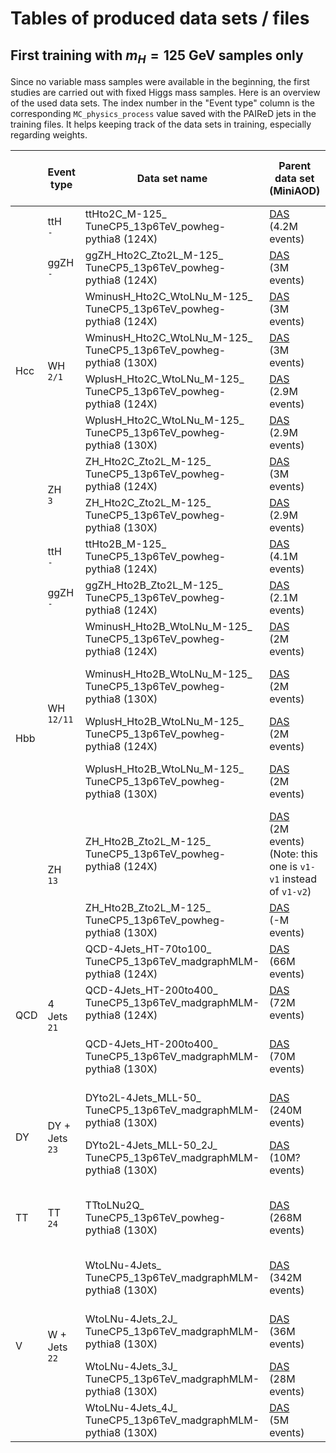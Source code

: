 # Tables of produced data sets / files

## First training with $m_H=125~\text{GeV}$ samples only
Since no variable mass samples were available in the beginning, the first studies are carried out with fixed Higgs mass samples. Here is an overview of the used data sets. The index number in the "Event type" column is the corresponding `MC_physics_process` value saved with the PAIReD jets in the training files. It helps keeping track of the data sets in training, especially regarding weights.

<table class="tg">
<thead>
  <tr>
    <th class="tg-0lax"></th>
    <th class="tg-dvid">Event type</th>
    <th class="tg-dvid">Data set name</th>
    <th class="tg-dvid">Parent data set<br>(MiniAOD)</th>
    <th class="tg-dvid">PFNano data set<br>(NanoAOD)</th>
    <th class="tg-dvid">Training files<br>(on RWTH Physics cluster)</th>
    <th class="tg-dvid">Number of PAIReD jets<br>(test set)<br>(ll:cc:bb:cl:bl:bb_ttbar)</th>
  </tr>
</thead>
<tbody>
  <tr>
    <td class="tg-7ivu" rowspan="8">Hcc</td>
    <td class="tg-0pky">ttH<br><code>-</code></td>
    <td class="tg-0pky">ttHto2C_M-125_<br>TuneCP5_13p6TeV_powheg-pythia8 (124X)</td>
    <td class="tg-7od5"> <a href="https://cmsweb.cern.ch/das/request?view=list&amp;limit=50&amp;instance=prod%2Fglobal&amp;input=dataset%3D/ttHto2C_M-125_TuneCP5_13p6TeV_powheg-pythia8/Run3Summer22EEMiniAODv3-124X_mcRun3_2022_realistic_postEE_v1-v2/MINIAODSIM" target="_blank">DAS</a><br>(4.2M events)</td>
    <td class="tg-90e1"><a href="https://cmsweb.cern.ch/das/request?input=%2FttHto2C_M-125_TuneCP5_13p6TeV_powheg-pythia8%2Fjaschulz-Run3Summer22EEMiniAODv3-124X_mcRun3_2022_realistic_postEE_v1-v2_converted_to_PFNano_allPF_noBTV_NANOAODSIM-2b128d9a7ac74617343e5f44c7eb0fdf%2FUSER&instance=prod%2Fphys03" target="_blank">DAS</a><br>(4.2M events)</td>
    <td class="tg-90e1"></td>
    <td class="tg-90e1"></td>
  </tr>
  <tr>
    <td class="tg-0pky">ggZH<br><code>-</code></td>
    <td class="tg-0pky">ggZH_Hto2C_Zto2L_M-125_<br>TuneCP5_13p6TeV_powheg-pythia8 (124X)</td>
    <td class="tg-7od5"><a href="https://cmsweb.cern.ch/das/request?view=list&amp;limit=50&amp;instance=prod%2Fglobal&amp;input=dataset%3D/ggZH_Hto2C_Zto2L_M-125_TuneCP5_13p6TeV_powheg-pythia8/Run3Summer22EEMiniAODv3-124X_mcRun3_2022_realistic_postEE_v1-v2/MINIAODSIM" target="_blank">DAS</a><br>(3M events)</td>
    <td class="tg-90e1"><a href="https://cmsweb.cern.ch/das/request?input=%2FggZH_Hto2C_Zto2L_M-125_TuneCP5_13p6TeV_powheg-pythia8%2Fjaschulz-Run3Summer22EEMiniAODv3-124X_mcRun3_2022_realistic_postEE_v1-v2_converted_to_PFNano_allPF_noBTV_NANOAODSIM-2b128d9a7ac74617343e5f44c7eb0fdf%2FUSER&instance=prod%2Fphys03" target="_blank">DAS</a><br>(3M events)</td>
    <td class="tg-90e1"></td>
    <td class="tg-90e1"></td>
  </tr>
  <tr>
    <td class="tg-0lax" rowspan="4">WH<br><code>2/1</code></td>
    <td class="tg-0lax">WminusH_Hto2C_WtoLNu_M-125_<br>TuneCP5_13p6TeV_powheg-pythia8 (124X)</td>
    <td class="tg-yofg"><a href="https://cmsweb.cern.ch/das/request?view=list&amp;limit=50&amp;instance=prod%2Fglobal&amp;input=dataset%3D/WminusH_Hto2C_WtoLNu_M-125_TuneCP5_13p6TeV_powheg-pythia8/Run3Summer22EEMiniAODv3-124X_mcRun3_2022_realistic_postEE_v1-v2/MINIAODSIM" target="_blank">DAS</a><br>(3M events)</td>
    <td class="tg-ltxa"><a href="https://cmsweb.cern.ch/das/request?input=%2FWminusH_Hto2C_WtoLNu_M-125_TuneCP5_13p6TeV_powheg-pythia8%2Fjaschulz-Run3Summer22EEMiniAODv3-124X_mcRun3_2022_realistic_postEE_v1-v2_converted_to_PFNano_allPF_noBTV_NANOAODSIM-2b128d9a7ac74617343e5f44c7eb0fdf%2FUSER&instance=prod%2Fphys03" target="_blank">DAS</a><br>(3M events)</td>
    <td class="tg-ltxa"></td>
    <td class="tg-ltxa"></td>
  </tr>
  <tr>
    <td class="tg-0lax">WminusH_Hto2C_WtoLNu_M-125_<br>TuneCP5_13p6TeV_powheg-pythia8 (130X)</td>
    <td class="tg-yofg"><a href="https://cmsweb.cern.ch/das/request?view=list&limit=50&instance=prod%2Fglobal&input=dataset%3D%2FWminusH_Hto2C_WtoLNu_M-125_TuneCP5_13p6TeV_powheg-pythia8%2FRun3Summer22EEMiniAODv4-130X_mcRun3_2022_realistic_postEE_v6-v2%2FMINIAODSIM" target="_blank">DAS</a><br>(3M events)</td>
    <td class="tg-ltxa"><a href="https://cmsweb.cern.ch/das/request?input=%2FWminusH_Hto2C_WtoLNu_M-125_TuneCP5_13p6TeV_powheg-pythia8%2Fjaschulz-Run3Summer22EEMiniAODv4-130X_mcRun3_2022_realistic_postEE_v6-v2_BTV_Run3_2022_Comm_PFNANOAODv12-490aef546cce8088aae92a89578a4232%2FUSER&instance=prod%2Fphys03" target="_blank">DAS</a><br>(3M events)</td>
    <td class="tg-ltxa"><code>/net/scratch_cms3a/jgschulz/data/PAIReD/Hcc/WH/WminusH_130X</code></td>
    <td class="tg-ltxa"><b>5,942,568 (8%)</b><br>(585,039 : 2,496,761 : 0 : 2,860,768 : 0 : 0)</td>
  </tr>
  <tr>
    <td class="tg-0pky">WplusH_Hto2C_WtoLNu_M-125_<br>TuneCP5_13p6TeV_powheg-pythia8 (124X)</td>
    <td class="tg-7od5"><a href="https://cmsweb.cern.ch/das/request?view=list&amp;limit=50&amp;instance=prod%2Fglobal&amp;input=dataset%3D/WplusH_Hto2C_WtoLNu_M-125_TuneCP5_13p6TeV_powheg-pythia8/Run3Summer22EEMiniAODv3-124X_mcRun3_2022_realistic_postEE_v1-v2/MINIAODSIM" target="_blank">DAS</a><br>(2.9M events)</td>
    <td class="tg-90e1"><a href="https://cmsweb.cern.ch/das/request?input=%2FWplusH_Hto2C_WtoLNu_M-125_TuneCP5_13p6TeV_powheg-pythia8%2Fjaschulz-Run3Summer22EEMiniAODv3-124X_mcRun3_2022_realistic_postEE_v1-v2_converted_to_PFNano_allPF_noBTV_NANOAODSIM-2b128d9a7ac74617343e5f44c7eb0fdf%2FUSER&instance=prod%2Fphys03" target="_blank">DAS</a><br>(2.9M events)</td>
    <td class="tg-ltxa"></td>
    <td class="tg-ltxa"></td>
  </tr>
  <tr>
    <td class="tg-0pky">WplusH_Hto2C_WtoLNu_M-125_<br>TuneCP5_13p6TeV_powheg-pythia8 (130X)</td>
    <td class="tg-7od5"><a href="https://cmsweb.cern.ch/das/request?input=dataset%3D%2FWplusH_Hto2C_WtoLNu_M-125_TuneCP5_13p6TeV_powheg-pythia8%2FRun3Summer22EEMiniAODv4-130X_mcRun3_2022_realistic_postEE_v6-v2%2FMINIAODSIM&instance=prod/global" target="_blank">DAS</a><br>(2.9M events)</td>
    <td class="tg-90e1"><a href="https://cmsweb.cern.ch/das/request?input=%2FWplusH_Hto2C_WtoLNu_M-125_TuneCP5_13p6TeV_powheg-pythia8%2Fjaschulz-Run3Summer22EEMiniAODv4-130X_mcRun3_2022_realistic_postEE_v6-v2_BTV_Run3_2022_Comm_PFNANOAODv12-490aef546cce8088aae92a89578a4232%2FUSER&instance=prod%2Fphys03" target="_blank">DAS</a><br>(2.8M events)</td>
    <td class="tg-ltxa"><code>/net/scratch_cms3a/jgschulz/data/PAIReD/Hcc/WH/WplusH_130X</code></td>
    <td class="tg-ltxa"><b>5,118,382 (8%)</b><br>(577,530 : 2,103,581 : 0 : 2,437,271 : 0 : 0)</td>
  </tr>
  <tr>
    <td class="tg-0lax" rowspan="2">ZH<br><code>3</code></td>
    <td class="tg-0lax">ZH_Hto2C_Zto2L_M-125_<br>TuneCP5_13p6TeV_powheg-pythia8 (124X)</td>
    <td class="tg-yofg"><a href="https://cmsweb.cern.ch/das/request?view=list&amp;limit=50&amp;instance=prod%2Fglobal&amp;input=dataset%3D/ZH_Hto2C_Zto2L_M-125_TuneCP5_13p6TeV_powheg-pythia8/Run3Summer22EEMiniAODv3-124X_mcRun3_2022_realistic_postEE_v1-v2/MINIAODSIM" target="_blank">DAS</a><br>(3M events)</td>
    <td class="tg-ltxa"><a href="https://cmsweb.cern.ch/das/request?input=%2FZH_Hto2C_Zto2L_M-125_TuneCP5_13p6TeV_powheg-pythia8%2Fjaschulz-Run3Summer22EEMiniAODv3-124X_mcRun3_2022_realistic_postEE_v1-v2_converted_to_PFNano_allPF_noBTV_NANOAODSIM-2b128d9a7ac74617343e5f44c7eb0fdf%2FUSER&instance=prod%2Fphys03" target="_blank">DAS</a><br>(3M events)</td>
    <td class="tg-ltxa"></td>
    <td class="tg-90e1"></td>
  </tr>
  <tr><td class="tg-0lax">ZH_Hto2C_Zto2L_M-125_<br>TuneCP5_13p6TeV_powheg-pythia8 (130X)</td>
    <td class="tg-yofg"><a href="https://cmsweb.cern.ch/das/request?input=dataset%3D%2FZH_Hto2C_Zto2L_M-125_TuneCP5_13p6TeV_powheg-pythia8%2FRun3Summer22EEMiniAODv4-130X_mcRun3_2022_realistic_postEE_v6-v2%2FMINIAODSIM&instance=prod/phys03" target="_blank">DAS</a><br>(2.9M events)</td>
    <td class="tg-ltxa"><a href="https://cmsweb.cern.ch/das/request?input=%2FZH_Hto2C_Zto2L_M-125_TuneCP5_13p6TeV_powheg-pythia8%2Fjaschulz-Run3Summer22EEMiniAODv4-130X_mcRun3_2022_realistic_postEE_v6-v2_BTV_Run3_2022_Comm_PFNANOAODv12-490aef546cce8088aae92a89578a4232%2FUSER&instance=prod%2Fphys03" target="_blank">DAS</a><br>(1.6M events)</td>
    <td class="tg-ltxa"><code>/net/scratch_cms3a/jgschulz/data/PAIReD/Hcc/ZH/ZH_130X</code></td>
    <td class="tg-ltxa"><b>3,782,066 (9%)</b><br>(443,565 : 1,440,612 : 0 : 1,897,889 : 0 : 0)</td>
  </tr>

  
  <tr>
    <td class="tg-7ivu" rowspan="8">Hbb</td>
    <td class="tg-0pky">ttH<br><code>-</code></td>
    <td class="tg-0pky">ttHto2B_M-125_<br>TuneCP5_13p6TeV_powheg-pythia8 (124X)</td>
    <td class="tg-7od5"> <a href="https://cmsweb.cern.ch/das/request?view=list&limit=50&instance=prod%2Fglobal&input=dataset%3D%2FttHto2B_M-125_TuneCP5_13p6TeV_powheg-pythia8%2FRun3Summer22EEMiniAODv3-124X_mcRun3_2022_realistic_postEE_v1-v2%2FMINIAODSIM" target="_blank">DAS</a><br>(4.1M events)</td>
    <td class="tg-90e1"></td>
    <td class="tg-90e1"></td>
    <td class="tg-90e1"></td>
  </tr>
  <tr>
    <td class="tg-0pky">ggZH<br><code>-</code></td>
    <td class="tg-0pky">ggZH_Hto2B_Zto2L_M-125_<br>TuneCP5_13p6TeV_powheg-pythia8 (124X)</td>
    <td class="tg-7od5"><a href="https://cmsweb.cern.ch/das/request?view=list&limit=50&instance=prod%2Fglobal&input=dataset%3D%2FggZH_Hto2B_Zto2L_M-125_TuneCP5_13p6TeV_powheg-pythia8%2FRun3Summer22EEMiniAODv3-124X_mcRun3_2022_realistic_postEE_v1-v2%2FMINIAODSIM" target="_blank">DAS</a><br>(2.1M events)</td>
    <td class="tg-90e1"></td>
    <td class="tg-90e1"></td>
    <td class="tg-90e1"></td>
  </tr>
  <tr>
    <td class="tg-0lax" rowspan="4">WH<br><code>12/11</code></td>
    <td class="tg-0lax">WminusH_Hto2B_WtoLNu_M-125_<br>TuneCP5_13p6TeV_powheg-pythia8 (124X)</td>
    <td class="tg-yofg"><a href="https://cmsweb.cern.ch/das/request?view=list&limit=50&instance=prod%2Fglobal&input=dataset%3D%2FWminusH_Hto2B_WtoLNu_M-125_TuneCP5_13p6TeV_powheg-pythia8%2FRun3Summer22EEMiniAODv3-124X_mcRun3_2022_realistic_postEE_v1-v2%2FMINIAODSIM" target="_blank">DAS</a><br>(2M events)</td>
    <td class="tg-ltxa"><a href="https://cmsweb.cern.ch/das/request?input=%2FWminusH_Hto2B_WtoLNu_M-125_TuneCP5_13p6TeV_powheg-pythia8%2Fjaschulz-Run3Summer22EEMiniAODv3-124X_mcRun3_2022_realistic_postEE_v1-v2_converted_to_PFNano_allPF_noBTV_NANOAODSIM-2b128d9a7ac74617343e5f44c7eb0fdf%2FUSER&instance=prod%2Fphys03" target="_blank">DAS</a><br>(2M events)</td>
    <td class="tg-ltxa"></td>
    <td class="tg-ltxa"></td>
  </tr>
  <tr>
    <td class="tg-0lax">WminusH_Hto2B_WtoLNu_M-125_<br>TuneCP5_13p6TeV_powheg-pythia8 (130X)</td>
    <td class="tg-yofg"><a href="https://cmsweb.cern.ch/das/request?view=list&limit=50&instance=prod%2Fglobal&input=dataset%3D%2FWminusH_Hto2B_WtoLNu_M-125_TuneCP5_13p6TeV_powheg-pythia8%2FRun3Summer22EEMiniAODv4-130X_mcRun3_2022_realistic_postEE_v6-v2%2FMINIAODSIM" target="_blank">DAS</a><br>(2M events)</td>
    <td class="tg-ltxa"><a href="https://cmsweb.cern.ch/das/request?input=%2FWminusH_Hto2B_WtoLNu_M-125_TuneCP5_13p6TeV_powheg-pythia8%2Fjaschulz-Run3Summer22EEMiniAODv4-130X_mcRun3_2022_realistic_postEE_v6-v2_BTV_Run3_2022_Comm_PFNANOAODv12-490aef546cce8088aae92a89578a4232%2FUSER&instance=prod%2Fphys03" target="_blank">DAS</a><br>(1.9M events)</td>
    <td class="tg-ltxa"><code>/net/scratch_cms3a/jgschulz/data/PAIReD/Hbb/WH/WminusH_130X</code></td>
    <td class="tg-ltxa"><b>3,353,826 (13%)</b><br>(391,267 : 0 : 1,317,760 : 0 : 1,644,799 : 0)</td>
  </tr>
  <tr>
    <td class="tg-0pky">WplusH_Hto2B_WtoLNu_M-125_<br>TuneCP5_13p6TeV_powheg-pythia8 (124X)</td>
    <td class="tg-7od5"><a href="https://cmsweb.cern.ch/das/request?view=list&limit=50&instance=prod%2Fglobal&input=dataset%3D%2FWplusH_Hto2B_WtoLNu_M-125_TuneCP5_13p6TeV_powheg-pythia8%2FRun3Summer22EEMiniAODv3-124X_mcRun3_2022_realistic_postEE_v1-v2%2FMINIAODSIM" target="_blank">DAS</a><br>(2M events)</td>
    <td class="tg-90e1"><a href="https://cmsweb.cern.ch/das/request?input=%2FWplusH_Hto2B_WtoLNu_M-125_TuneCP5_13p6TeV_powheg-pythia8%2Fjaschulz-Run3Summer22EEMiniAODv3-124X_mcRun3_2022_realistic_postEE_v1-v2_converted_to_PFNano_allPF_noBTV_NANOAODSIM-2b128d9a7ac74617343e5f44c7eb0fdf%2FUSER&instance=prod%2Fphys03" target="_blank">DAS</a><br>(2M events)</td>
    <td class="tg-ltxa"></td>
    <td class="tg-ltxa"></td>
  </tr>
  <tr>
    <td class="tg-0pky">WplusH_Hto2B_WtoLNu_M-125_<br>TuneCP5_13p6TeV_powheg-pythia8 (130X)</td>
    <td class="tg-7od5"><a href="https://cmsweb.cern.ch/das/request?input=dataset%3D%2FWplusH_Hto2B_WtoLNu_M-125_TuneCP5_13p6TeV_powheg-pythia8%2FRun3Summer22EEMiniAODv4-130X_mcRun3_2022_realistic_postEE_v6-v2%2FMINIAODSIM&instance=prod/global" target="_blank">DAS</a><br>(2M events)</td>
    <td class="tg-90e1"><a href="https://cmsweb.cern.ch/das/request?input=%2FWplusH_Hto2B_WtoLNu_M-125_TuneCP5_13p6TeV_powheg-pythia8%2Fjaschulz-Run3Summer22EEMiniAODv4-130X_mcRun3_2022_realistic_postEE_v6-v2_BTV_Run3_2022_Comm_PFNANOAODv12-490aef546cce8088aae92a89578a4232%2FUSER&instance=prod%2Fphys03" target="_blank">DAS</a><br>(2M events)</td>
    <td class="tg-ltxa"><code>/net/scratch_cms3a/jgschulz/data/PAIReD/Hbb/WH/WplusH_130X</code></td>
    <td class="tg-ltxa"><b>3,429,063 (12%)</b><br>(451,013 : 0 : 1,323,027 : 0 : 1,655,023 : 0)</td>
  </tr>
  <tr>
    <td class="tg-0lax" rowspan="2">ZH<br><code>13</code></td>
    <td class="tg-0lax">ZH_Hto2B_Zto2L_M-125_<br>TuneCP5_13p6TeV_powheg-pythia8 (124X)</td>
    <td class="tg-yofg"><a href="https://cmsweb.cern.ch/das/request?input=dataset%3D%2FZH_Hto2B_Zto2L_M-125_TuneCP5_13p6TeV_powheg-pythia8%2FRun3Summer22EEMiniAODv3-124X_mcRun3_2022_realistic_postEE_v1-v1%2FMINIAODSIM&instance=prod/phys03" target="_blank">DAS</a><br>(2M events)<br>(Note: this one is <code>v1-v1</code> instead of <code>v1-v2</code>)</td>
    <td class="tg-ltxa"><a href="https://cmsweb.cern.ch/das/request?input=%2FZH_Hto2B_Zto2L_M-125_TuneCP5_13p6TeV_powheg-pythia8%2Fjaschulz-Run3Summer22EEMiniAODv3-124X_mcRun3_2022_realistic_postEE_v1-v1_BTV_Run3_2022_Comm_PFNANOAODv12-2ed60bf267d29da512b15586b8ac351a%2FUSER&instance=prod%2Fphys03" target="_blank">DAS</a><br>(2M events)</td>
    <td class="tg-ltxa"><code>/net/scratch_cms3a/jgschulz/data/PAIReD/Hbb/ZH/ZH_124X</code></td>
    <td class="tg-ltxa"><b>4,071,471 (13%)</b><br>(552,200 : 0 : 1,455,570 : 0 : 2,063,701 : 0)</td>
  </tr>
  <tr>
    <td class="tg-0lax">ZH_Hto2B_Zto2L_M-125_<br>TuneCP5_13p6TeV_powheg-pythia8 (130X)</td>
    <td class="tg-yofg"><a href="https://cmsweb.cern.ch/das/request?view=list&limit=50&instance=prod%2Fphys03&input=dataset%3D%2FZH_Hto2B_Zto2L_M-125_TuneCP5_13p6TeV_powheg-pythia8%2FRun3Summer22EEMiniAODv4-130X_mcRun3_2022_realistic_postEE_v6-v2%2FMINIAODSIM" target="_blank">DAS</a><br>(-M events)</td>
    <td class="tg-ltxa"></td>
    <td class="tg-ltxa"></td>
    <td class="tg-ltxa"></td>
  </tr>

  
  <tr>
    <td class="tg-7ivu" rowspan="3">QCD</td>
    <td class="tg-0lax" rowspan="3">4 Jets<br><code>21</code></td>
    <td class="tg-0lax">QCD-4Jets_HT-70to100_<br>TuneCP5_13p6TeV_madgraphMLM-pythia8 (124X)</td>
    <td class="tg-yofg"><a href="https://cmsweb.cern.ch/das/request?input=dataset%3D%2FQCD-4Jets_HT-70to100_TuneCP5_13p6TeV_madgraphMLM-pythia8%2FRun3Summer22EEMiniAODv3-124X_mcRun3_2022_realistic_postEE_v1-v2%2FMINIAODSIM&instance=prod/global" target="_blank">DAS</a><br>(66M events)</td>
    <td class="tg-ltxa"><a href="https://cmsweb.cern.ch/das/request?input=%2FQCD-4Jets_HT-70to100_TuneCP5_13p6TeV_madgraphMLM-pythia8%2Fjaschulz-Run3Summer22EEMiniAODv3-124X_mcRun3_2022_realistic_postEE_v1-v2_converted_to_PFNano_allPF_noBTV_NANOAODSIM-2b128d9a7ac74617343e5f44c7eb0fdf%2FUSER&instance=prod%2Fphys03" target="_blank">DAS</a><br>(10M events)</td>
    <td class="tg-ltxa"></td>
    <td class="tg-ltxa"></td>
  </tr>
  <tr>
    <td class="tg-0lax">QCD-4Jets_HT-200to400_<br>TuneCP5_13p6TeV_madgraphMLM-pythia8 (124X)</td>
    <td class="tg-yofg"><a href="https://cmsweb.cern.ch/das/request?view=list&limit=50&instance=prod%2Fglobal&input=dataset%3D%2FQCD-4Jets_HT-200to400_TuneCP5_13p6TeV_madgraphMLM-pythia8%2FRun3Summer22EEMiniAODv3-124X_mcRun3_2022_realistic_postEE_v1-v2%2FMINIAODSIM" target="_blank">DAS</a><br>(72M events)</td>
    <td class="tg-ltxa"><a href="https://cmsweb.cern.ch/das/request?view=list&limit=50&instance=prod%2Fphys03&input=%2FQCD-4Jets_HT-200to400_TuneCP5_13p6TeV_madgraphMLM-pythia8%2Fjaschulz-Run3Summer22EEMiniAODv3-124X_mcRun3_2022_realistic_postEE_v1-v2_converted_to_PFNano_allPF_noBTV_NANOAODSIM-2b128d9a7ac74617343e5f44c7eb0fdf%2FUSER" target="_blank">DAS</a><br>(9M events)</td>
    <td class="tg-ltxa"></td>
    <td class="tg-ltxa"></td>
  </tr>
  <tr>
    <td class="tg-0lax">QCD-4Jets_HT-200to400_<br>TuneCP5_13p6TeV_madgraphMLM-pythia8 (130X)</td>
    <td class="tg-yofg"><a href="https://cmsweb.cern.ch/das/request?view=list&limit=50&instance=prod%2Fglobal&input=dataset%3D%2FQCD-4Jets_HT-200to400_TuneCP5_13p6TeV_madgraphMLM-pythia8%2FRun3Summer22EEMiniAODv4-130X_mcRun3_2022_realistic_postEE_v6-v2%2FMINIAODSIM" target="_blank">DAS</a><br>(70M events)</td>
    <td class="tg-ltxa"><a href="https://cmsweb.cern.ch/das/request?input=%2FQCD-4Jets_HT-200to400_TuneCP5_13p6TeV_madgraphMLM-pythia8%2Fjaschulz-Run3Summer22EEMiniAODv4-130X_mcRun3_2022_realistic_postEE_v6-v2_BTV_Run3_2022_Comm_PFNANOAODv12-490aef546cce8088aae92a89578a4232%2FUSER&instance=prod%2Fphys03" target="_blank">DAS</a><br>(5M events)</td>
    <td class="tg-ltxa"><code>/net/scratch_cms3a/jgschulz/data/PAIReD/QCD/4jets/HT-200to400_130X</code></td>
    <td class="tg-ltxa"><b>14,802,719 (2%)</b><br>(11,566,361 : 1,263,058 : 451,751 : 1,024,962 : 496,587 : 0)</td>
  </tr>

  <tr>
    <td class="tg-7ivu" rowspan="2">DY</td>
    <td class="tg-0lax" rowspan="2">DY + Jets<br><code>23</code></td>
    <td class="tg-0lax">DYto2L-4Jets_MLL-50_<br>TuneCP5_13p6TeV_madgraphMLM-pythia8 (130X)</td>
    <td class="tg-yofg"><a href="https://cmsweb.cern.ch/das/request?view=list&limit=50&instance=prod%2Fphys03&input=dataset%3D%2FDYto2L-4Jets_MLL-50_TuneCP5_13p6TeV_madgraphMLM-pythia8%2FRun3Summer22EEMiniAODv4-130X_mcRun3_2022_realistic_postEE_v6-v2%2FMINIAODSIM">DAS</a><br>(240M events)</td>
    <td class="tg-ltxa"><a href="https://cmsweb.cern.ch/das/request?input=%2FDYto2L-4Jets_MLL-50_TuneCP5_13p6TeV_madgraphMLM-pythia8%2Fjaschulz-Run3Summer22EEMiniAODv4-130X_mcRun3_2022_realistic_postEE_v6-v2_BTV_Run3_2022_Comm_PFNANOAODv12-490aef546cce8088aae92a89578a4232%2FUSER&instance=prod%2Fphys03" target="_blank">DAS</a><br>(10M events)</td>
    <td class="tg-ltxa"></td>
    <td class="tg-ltxa"></td>
  </tr>
  <tr>
    <td class="tg-0lax">DYto2L-4Jets_MLL-50_2J_<br>TuneCP5_13p6TeV_madgraphMLM-pythia8 (130X)</td>
    <td class="tg-yofg"><a href="https://cmsweb.cern.ch/das/request?input=dataset%3D%2FDYto2L-4Jets_MLL-50_2J_TuneCP5_13p6TeV_madgraphMLM-pythia8%2FRun3Summer22EEMiniAODv4-130X_mcRun3_2022_realistic_postEE_v6-v2%2FMINIAODSIM&instance=prod/phys03">DAS</a><br>(10M? events)</td>
    <td class="tg-ltxa"><a href="https://cmsweb.cern.ch/das/request?input=%2FDYto2L-4Jets_MLL-50_2J_TuneCP5_13p6TeV_madgraphMLM-pythia8%2Fjaschulz-Run3Summer22EEMiniAODv4-130X_mcRun3_2022_realistic_postEE_v6-v2_BTV_Run3_2022_Comm_PFNANOAODv12-490aef546cce8088aae92a89578a4232%2FUSER&instance=prod%2Fphys03" target="_blank">DAS</a><br>(10M events)</td>
    <td class="tg-ltxa"><code>/net/scratch_cms3a/jgschulz/data/PAIReD/DY/DYto2L_2Jets_130X</code></td>
    <td class="tg-ltxa"><b>7,051,509 (5%)</b><br>(5,891,173 : 212,918 : 65,606 : 594,065 : 287,747 : 0)</td>
  </tr>

  <tr>
    <td class="tg-7ivu" rowspan="1">TT</td>
    <td class="tg-0lax" rowspan="1">TT<br><code>24</code></td>
    <td class="tg-0lax">TTtoLNu2Q_<br>TuneCP5_13p6TeV_powheg-pythia8 (130X)</td>
    <td class="tg-yofg"><a href="https://cmsweb.cern.ch/das/request?input=dataset%3D%2FTTtoLNu2Q_TuneCP5_13p6TeV_powheg-pythia8%2FRun3Summer22EEMiniAODv4-130X_mcRun3_2022_realistic_postEE_v6-v2%2FMINIAODSIM&instance=prod/global">DAS</a><br>(268M events)</td>
    <td class="tg-ltxa"><a href="https://cmsweb.cern.ch/das/request?input=%2FTTtoLNu2Q_TuneCP5_13p6TeV_powheg-pythia8%2Fjaschulz-Run3Summer22EEMiniAODv4-130X_mcRun3_2022_realistic_postEE_v6-v2_BTV_Run3_2022_Comm_PFNANOAODv12-490aef546cce8088aae92a89578a4232%2FUSER&instance=prod%2Fphys03" target="_blank">DAS</a><br>(20M events)</td>
    <td class="tg-ltxa"><code>/net/scratch_cms3a/jgschulz/data/PAIReD/TT/TTtoLNu2Q_130X</code></td>
    <td class="tg-ltxa"><b>14,604,714 (0%)</b><br>(1,735,944 : 147,655 : 0 : 920,182 : 7,938,798 : 3,862,135)</td>
  </tr>

  <tr>
    <td class="tg-7ivu" rowspan="4">V</td>
    <td class="tg-0lax" rowspan="4">W + Jets<br><code>22</code></td>
    <td class="tg-0lax">WtoLNu-4Jets_<br>TuneCP5_13p6TeV_madgraphMLM-pythia8 (130X)</td>
    <td class="tg-yofg"><a href="https://cmsweb.cern.ch/das/request?input=dataset%3D%2FWtoLNu-4Jets_TuneCP5_13p6TeV_madgraphMLM-pythia8%2FRun3Summer22EEMiniAODv4-130X_mcRun3_2022_realistic_postEE_v6-v2%2FMINIAODSIM&instance=prod/global">DAS</a><br>(342M events)</td>
    <td class="tg-ltxa"><a href="https://cmsweb.cern.ch/das/request?input=%2FWtoLNu-4Jets_TuneCP5_13p6TeV_madgraphMLM-pythia8%2Fjaschulz-Run3Summer22EEMiniAODv4-130X_mcRun3_2022_realistic_postEE_v6-v2_BTV_Run3_2022_Comm_PFNANOAODv12-490aef546cce8088aae92a89578a4232%2FUSER&instance=prod%2Fphys03" target="_blank">DAS</a><br>(10M events)</td>
    <td class="tg-ltxa"><code>/net/scratch_cms3a/jgschulz/data/PAIReD/V/WtoLNu_4Jets_130X</code></td>
    <td class="tg-ltxa"><b>1,397,908 (0%)</b><br>(1,191,427 : 41,799 : 10,929 : 140,092 : 13,661 : 0)</td>
  </tr>
  <tr>
    <td class="tg-0lax">WtoLNu-4Jets_2J_<br>TuneCP5_13p6TeV_madgraphMLM-pythia8 (130X)</td>
    <td class="tg-yofg"><a href="https://cmsweb.cern.ch/das/request?input=dataset%3D%2FWtoLNu-4Jets_2J_TuneCP5_13p6TeV_madgraphMLM-pythia8%2FRun3Summer22EEMiniAODv4-130X_mcRun3_2022_realistic_postEE_v6-v2%2FMINIAODSIM&instance=prod/global">DAS</a><br>(36M events)</td>
    <td class="tg-ltxa"><a href="https://cmsweb.cern.ch/das/request?input=%2FWtoLNu-4Jets_2J_TuneCP5_13p6TeV_madgraphMLM-pythia8%2Fjaschulz-Run3Summer22EEMiniAODv4-130X_mcRun3_2022_realistic_postEE_v6-v2_BTV_Run3_2022_Comm_PFNANOAODv12-490aef546cce8088aae92a89578a4232%2FUSER&instance=prod%2Fphys03">DAS</a><br>(20M events)</td>
    <td class="tg-ltxa"><code>/net/scratch_cms3a/jgschulz/data/PAIReD/V/WtoLNu_2Jets_130X</code></td>
    <td class="tg-ltxa"><b>10,675,837 (0%)</b><br>(8,562,203 : 319,143 : 57,533 : 1,629,107 : 107,851 : 0)</td>
  </tr>
  <tr>
    <td class="tg-0lax">WtoLNu-4Jets_3J_<br>TuneCP5_13p6TeV_madgraphMLM-pythia8 (130X)</td>
    <td class="tg-yofg"><a href="https://cmsweb.cern.ch/das/request?input=dataset%3D%2FWtoLNu-4Jets_3J_TuneCP5_13p6TeV_madgraphMLM-pythia8%2FRun3Summer22EEMiniAODv4-130X_mcRun3_2022_realistic_postEE_v6-v2%2FMINIAODSIM&instance=prod/global">DAS</a><br>(28M events)</td>
    <td class="tg-ltxa"><a href="https://cmsweb.cern.ch/das/request?input=%2FWtoLNu-4Jets_3J_TuneCP5_13p6TeV_madgraphMLM-pythia8%2Fjaschulz-Run3Summer22EEMiniAODv4-130X_mcRun3_2022_realistic_postEE_v6-v2_BTV_Run3_2022_Comm_PFNANOAODv12-490aef546cce8088aae92a89578a4232%2FUSER&instance=prod%2Fphys03">DAS</a><br>(10M events)</td>
    <td class="tg-ltxa"><code>/net/scratch_cms3a/jgschulz/data/PAIReD/V/WtoLNu_3Jets_130X</code></td>
    <td class="tg-ltxa"></td>
  </tr>
  <tr>
    <td class="tg-0lax">WtoLNu-4Jets_4J_<br>TuneCP5_13p6TeV_madgraphMLM-pythia8 (130X)</td>
    <td class="tg-yofg"><a href="https://cmsweb.cern.ch/das/request?input=dataset%3D%2FWtoLNu-4Jets_4J_TuneCP5_13p6TeV_madgraphMLM-pythia8%2FRun3Summer22EEMiniAODv4-130X_mcRun3_2022_realistic_postEE_v6-v2%2FMINIAODSIM&instance=prod/global">DAS</a><br>(5M events)</td>
    <td class="tg-ltxa"></td>
    <td class="tg-ltxa"></td>
    <td class="tg-ltxa"></td>
  </tr>
</tbody>
</table>
